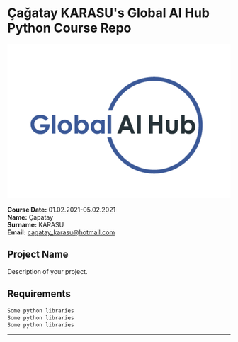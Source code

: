 # Çağatay KARASU's Global AI Hub Python Course Repo
![](img/logo.png)

**Course Date:** 01.02.2021-05.02.2021  
**Name:** Çapatay  
**Surname:** KARASU  
**Email:** cagatay_karasu@hotmail.com  

## Project Name
Description of your project.

## Requirements
```
Some python libraries
Some python libraries
Some python libraries
```
---

